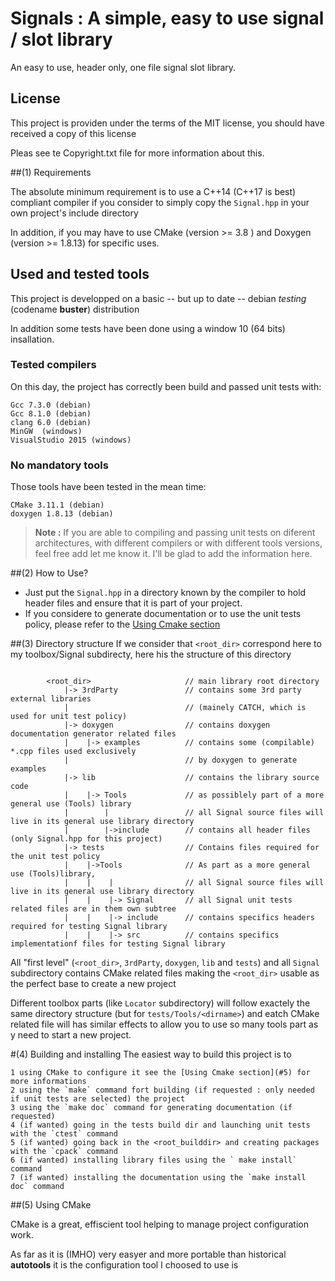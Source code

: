 # Signals : A simple, easy to use signal / slot library


An easy to use, header only, one file signal slot library.

## License

This project is providen under the terms of the MIT license,
you should have received a copy of this license

Pleas see te Copyright.txt file for more information about this.

##(1) Requirements 

The absolute minimum requirement is to use a C++14 (C++17 is best) compliant
compiler if you consider to simply copy the `Signal.hpp` in your own
project's include directory

In addition, if you may have to use CMake (version >= 3.8 ) and Doxygen 
(version >= 1.8.13) for specific uses.

## Used and tested tools

This project is developped on a basic -- but up to date -- debian *testing* (codename **buster**) distribution 

In addition some tests have been done using a window 10 (64 bits) insallation.

### Tested compilers
On this day, the project has correctly been build and passed unit tests with: 

	Gcc 7.3.0 (debian)
	Gcc 8.1.0 (debian)
	clang 6.0 (debian)
	MinGW  (windows)
	VisualStudio 2015 (windows)
	
### No mandatory tools

Those tools have been tested in the mean time:

	CMake 3.11.1 (debian)
	doxygen 1.8.13 (debian)

> **Note :** If you are able to compiling and passing unit tests on diferent
> architectures, with different compilers or with different tools versions,
> feel free add let me know it.  I'll be glad to add the information here.


##(2) How to Use? 

- Just put the `Signal.hpp` in a directory known by the compiler to
hold header files and ensure that it is part of your project.
- If you considere to generate documentation or to use the unit tests policy,
 please refer to the [Using Cmake section](#5)

##(3) Directory structure 
If we consider that `<root_dir>` correspond here to my toolbox/Signal subdirecty,
here his the structure of this directory

```

        <root_dir>                     // main library root directory
            |-> 3rdParty               // contains some 3rd party external libraries 
            |                          // (mainely CATCH, which is used for unit test policy)
            |-> doxygen                // contains doxygen documentation generator related files
            |    |-> examples          // contains some (compilable) *.cpp files used exclusively
            |                          // by doxygen to generate examples
            |-> lib                    // contains the library source code
            |    |-> Tools             // as possiblely part of a more general use (Tools) library
            |        |                 // all Signal source files will live in its general use library directory
            |        |->include        // contains all header files (only Signal.hpp for this project)
            |-> tests                  // Contains files required for the unit test policy
            |    |->Tools              // As part as a more general use (Tools)library, 
            |    |    |                // all Signal source files will live in its general use library directory
            |    |    |-> Signal       // all Signal unit tests related files are in them own subtree
            |    |    |-> include      // contains specifics headers required for testing Signal library
            |    |    |-> src          // contains specifics implementationf files for testing Signal library
```

All "first level" (`<root_dir>`, `3rdParty`, `doxygen`, `lib` and `tests`)
and all `Signal` subdirectory contains CMake related files making the `<root_dir>`
usable as the perfect base to create a new project

Different toolbox parts (like `Locator` subdirectory) will follow exactely the same
directory structure (but for `tests/Tools/<dirname>`) and eatch CMake related file
will has similar effects to allow you to use so many tools part as y need 
to start a new project.

#(4) Building and installing
The easiest way to build this project is to

	1 using CMake to configure it see the [Using Cmake section](#5) for more informations
	2 using the `make` command fort building (if requested : only needed if unit tests are selected) the project 
	3 using the `make doc` command for generating documentation (if requested)
	4 (if wanted) going in the tests build dir and launching unit tests with the `ctest` command
	5 (if wanted) going back in the <root_builddir> and creating packages with the `cpack` command
	6 (if wanted) installing library files using the ` make install` command
	7 (if wanted) installing the documentation using the `make install doc` command

##(5) Using CMake 

CMake is a great, effiscient tool helping to manage project configuration work.

As far as it is (IMHO) very easyer and more portable than historical 
**autotools** it is the configuration tool I choosed to use is  

